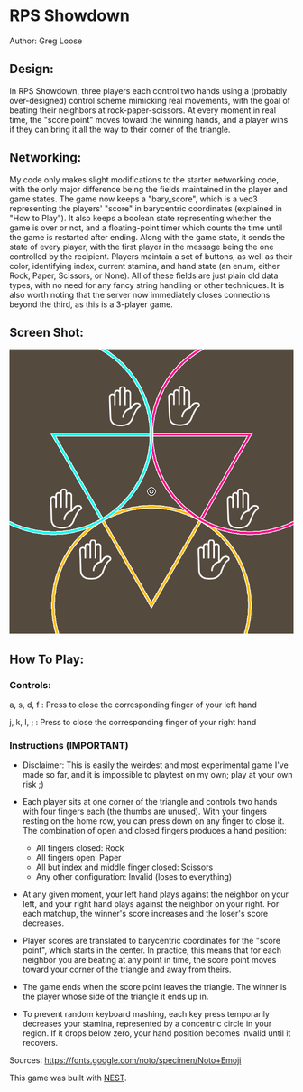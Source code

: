 # RPS Showdown

Author: Greg Loose

## Design:

In RPS Showdown, three players each control two hands using a (probably over-designed) control scheme mimicking real movements, with the goal of beating their neighbors at rock-paper-scissors. At every moment in real time, the "score point" moves toward the winning hands, and a player wins if they can bring it all the way to their corner of the triangle.

## Networking:

My code only makes slight modifications to the starter networking code, with the only major difference being the fields maintained in the player and game states. The game now keeps a "bary_score", which is a vec3 representing the players' "score" in barycentric coordinates (explained in "How to Play"). It also keeps a boolean state representing whether the game is over or not, and a floating-point timer which counts the time until the game is restarted after ending. Along with the game state, it sends the state of every player, with the first player in the message being the one controlled by the recipient. Players maintain a set of buttons, as well as their color, identifying index, current stamina, and hand state (an enum, either Rock, Paper, Scissors, or None). All of these fields are just plain old data types, with no need for any fancy string handling or other techniques. It is also worth noting that the server now immediately closes connections beyond the third, as this is a 3-player game.

## Screen Shot:

![Screen Shot](screenshot.png)

## How To Play:

### Controls:

a, s, d, f : Press to close the corresponding finger of your left hand

j, k, l, ; : Press to close the corresponding finger of your right hand

### Instructions (IMPORTANT)

* Disclaimer: This is easily the weirdest and most experimental game I've made so far, and it is impossible to playtest on my own; play at your own risk ;)

* Each player sits at one corner of the triangle and controls two hands with four fingers each (the thumbs are unused). With your fingers resting on the home row, you can press down on any finger to close it. The combination of open and closed fingers produces a hand position:
  * All fingers closed: Rock
  * All fingers open: Paper
  * All but index and middle finger closed: Scissors
  * Any other configuration: Invalid (loses to everything)
* At any given moment, your left hand plays against the neighbor on your left, and your right hand plays against the neighbor on your right. For each matchup, the winner's score increases and the loser's score decreases.
* Player scores are translated to barycentric coordinates for the "score point", which starts in the center. In practice, this means that for each neighbor you are beating at any point in time, the score point moves toward your corner of the triangle and away from theirs.
* The game ends when the score point leaves the triangle. The winner is the player whose side of the triangle it ends up in.
* To prevent random keyboard mashing, each key press temporarily decreases your stamina, represented by a concentric circle in your region. If it drops below zero, your hand position becomes invalid until it recovers.

Sources: https://fonts.google.com/noto/specimen/Noto+Emoji

This game was built with [NEST](NEST.md).

